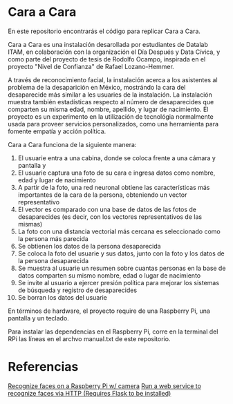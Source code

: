 # Cara a Cara

En este repositorio encontrarás el código para replicar Cara a Cara. 

Cara a Cara es una instalación desarollada por estudiantes de Datalab ITAM, en colaboración con la organización el Día Después y Data Cívica, y como parte del proyecto de tesis de Rodolfo Ocampo, inspirada en el proyecto "Nivel de Confianza" de Rafael Lozano-Hemmer. 

A través de reconocimiento facial, la instalación acerca a los asistentes al problema de la desaparición en México, mostrándo la cara del desaparecide más similar a les usuaries de la instalación. La instalación muestra también estadísticas respecto al número de desaparecides que comparten su misma edad, nombre, apellido, y lugar de nacimiento. El proyecto es un experimento en la utilización de tecnológia normalmente usada para proveer servicios personalizados, como una herramienta para fomente empatía y acción política. 

Cara a Cara funciona de la siguiente manera:

1. El usuarie entra a una cabina, donde se coloca frente a una cámara y pantalla y 
2. El usuarie captura una foto de su cara e ingresa datos como nombre, edad y lugar de nacimiento
2. A partir de la foto, una red neuronal obtiene las características más importantes de la cara de la persona, obteniendo un vector representativo
3. El vector es comparado con una base de datos de las fotos de desaparecides (es decir, con los vectores representativos de las mismas)
4. La foto con una distancia vectorial más cercana es seleccionado como la persona más parecida
5. Se obtienen los datos de la persona desaparecida
6. Se coloca la foto del usuarie y sus datos, junto con la foto y los datos de la persona desaparecida
7. Se muestra al usuarie un resumen sobre cuantas personas en la base de datos comparten su mismo nombre, edad o lugar de nacimiento
8. Se invite al usuario a ejercer presión política para mejorar los sistemas de búsqueda y registro de desaparecides
9. Se borran los datos del usuarie


En términos de hardware, el proyecto require de una Raspberry Pi, una pantalla y un teclado. 

Para instalar las dependencias en el Raspberry Pi, corre en la terminal del RPi las líneas en el archvo manual.txt de este repositorio.



# Referencias
[Recognize faces on a Raspberry Pi w/ camera](https://github.com/ageitgey/face_recognition/blob/master/examples/facerec_on_raspberry_pi.py)
[Run a web service to recognize faces via HTTP (Requires Flask to be installed)](https://github.com/ageitgey/face_recognition/blob/master/examples/web_service_example.py)
